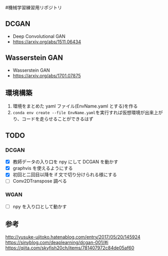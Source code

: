 #機械学習練習用リポジトリ

## DCGAN

- Deep Convolutional GAN
- https://arxiv.org/abs/1511.06434

## Wasserstein GAN

- Wasserstein GAN
- https://arxiv.org/abs/1701.07875

## 環境構築

1. 環境をまとめた yaml ファイル(EnvName.yaml とする)を作る
2. `conda env create --file EnvName.yaml`を実行すれば仮想環境が出来上がり、コードを走らせることができるはず

## TODO

### DCGAN

- [x] 教師データの入り口を npy にして DCGAN を動かす
- [x] graphvis を使えるようにする
- [x] 初回と二回目以降を if 文で切り分けられる様にする
- [ ] Conv2DTranspose 調べる

### WGAN

- [ ] npy を入り口として動かす

## 参考

http://yusuke-ujitoko.hatenablog.com/entry/2017/05/20/145924<br>
https://sinyblog.com/deaplearning/dcgan-001/#i<br>
https://qiita.com/skyfish20ch/items/781407972c84de05af60

